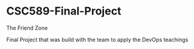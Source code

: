 # CSC589-Final-Project

The Friend Zone

Final Project that was build with the team to apply the DevOps teachings
